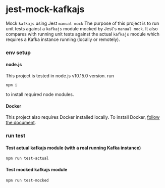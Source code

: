 # jest-mock-kafkajs
Mock `kafkajs` using Jest `manual mock`
The purpose of this project is to run unit tests against a `kafkajs` module mocked by Jest's `manual mock`. It also compares with running unit tests against the actual `kafkajs` module which requires a Kafka instance running (locally or remotely).

### env setup

#### node.js
This project is tested in node.js v10.15.0 version.
run
```
npm i
```
to install required node modules.

#### Docker
This project also requires Docker installed locally. To install Docker, [follow the document](https://docs.docker.com/).

### run test
#### Test actual kafkajs module (with a real running Kafka instance)
```
npm run test-actual
```

#### Test mocked kafkajs module
```
npm run test-mocked
```
